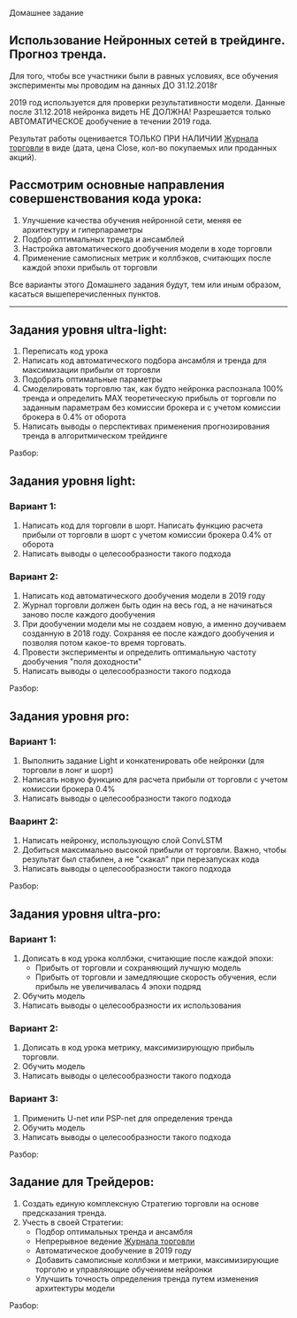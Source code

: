 Домашнее задание
## Использование Нейронных сетей в трейдинге. Прогноз тренда.
Для того, чтобы все участники были в равных условиях, все обучения эксперименты мы проводим на данных ДО 31.12.2018г

2019 год используется для проверки результативности модели. Данные после 31.12.2018 нейронка видеть НЕ ДОЛЖНА!
Разрешается только АВТОМАТИЧЕСКОЕ дообучение в течении 2019 года.

Результат работы оценивается ТОЛЬКО ПРИ НАЛИЧИИ [Журнала торговли](https://github.com/ikonushok/AI-Traiding/blob/main/Open%20Lesson%20AI_Trading/data/Val_153547_t14_e30_SBER_Conv_1h_Up_v1.txt) в виде (дата, цена Close, кол-во покупаемых или проданных акций).

## Рассмотрим основные направления совершенствования кода урока:
1.  Улучшение качества обучения нейронной сети, меняя ее архитектуру и гиперпараметры
2.  Подбор оптимальных тренда и ансамблей
3.  Настройка автоматического дообучения модели в ходе торговли
4.  Применение самописных метрик и коллбэков, считающих после каждой эпохи прибыль от торговли

Все варианты этого Домашнего задания будут, тем или иным образом, касаться вышеперечисленных пунктов.

----

## Задания уровня ultra-light:
1.	Переписать код урока
2.	Написать код автоматического подбора ансамбля и тренда для максимизации прибыли от торговли
3.  Подобрать оптимальные параметры
4.  Смоделировать торговлю так, как будто нейронка распознала 100% тренда и определить MAX теоретическую прибыль от торговли по заданным параметрам без комиссии брокера и с учетом комиссии брокера в 0.4% от оборота
5.  Написать выводы о перспективах применения прогнозирования тренда в алгоритмическом трейдинге

Разбор: 

## Задания уровня light:
### Вариант 1:
1.	Написать код для торговли в шорт. Написать функцию расчета прибыли от торговли в шорт с учетом комиссии брокера 0.4% от оборота
2.  Написать выводы о целесообразности такого подхода

### Вариант 2:
1.  Написать код автоматического дообучения модели в 2019 году
2.  Журнал торговли должен быть один на весь год, а не начинаться заново после каждого дообучения
3.  При дообучении модели мы не создаем новую, а именно доучиваем созданную в 2018 году. Сохраняя ее после каждого дообучения и позволяя потом какое-то время торговать.
4.  Провести эксперименты и определить оптимальную частоту дообучения "поля доходности"
5.  Написать выводы о целесообразности такого подхода

Разбор: 
 
## Задания уровня pro:
### Вариант 1:
1.  Выполнить задание Light и конкатенировать обе нейронки (для торговли в лонг и шорт)
2.  Написать новую функцию для расчета прибыли от торговли с учетом комиссии брокера 0.4%
3.  Написать выводы о целесообразности такого подхода

### Вааринт 2:
1.  Написать нейронку, использующую слой ConvLSTM
2.  Добиться максимально высокой прибыли от торговли.
Важно, чтобы результат был стабилен, а не "скакал" при перезапусках кода
3.  Написать выводы о целесообразности такого подхода

Разбор: 

## Задания уровня ultra-pro:
### Вариант 1: 
1.  Дописать в код урока коллбэки, считающие после каждой эпохи:
      - Прибыть от торговли и сохраняющий лучшую модель
      - Прибыть от торговли и замедляющие скорость обучения, если прибыль не увеличивалась 4 эпохи подряд 
2.  Обучить модель
3.  Написать выводы о целесообразности их использования

### Вариант 2: 
1.  Дописать в код урока метрику, максимизирующую прибыль торговли.
2.  Обучить модель
3.  Написать выводы о целесообразности такого подхода

### Вариант 3: 
1.  Применить U-net или PSP-net для определения тренда
2.  Обучить модель
3.  Написать выводы о целесообразности такого подхода

Разбор: 

## Задание для Трейдеров:
1.  Создать единую комплексную Стратегию торговли на основе предсказания тренда.
3.  Учесть в своей Стратегии:
    - Подбор оптимальных тренда и ансамбля
    - Непрерывное ведение [Журнала торговли](https://github.com/ikonushok/AI-Traiding/blob/main/Open%20Lesson%20AI_Trading/data/Val_153547_t14_e30_SBER_Conv_1h_Up_v1.txt)
    - Автоматическое дообучение в 2019 году
    - Добавить самописные коллбэки и метрики, максимизирующие торголю и управляющие обучением нейронки
    - Улучшить точность определения тренда путем изменения архитектуры модели
    
Разбор: 